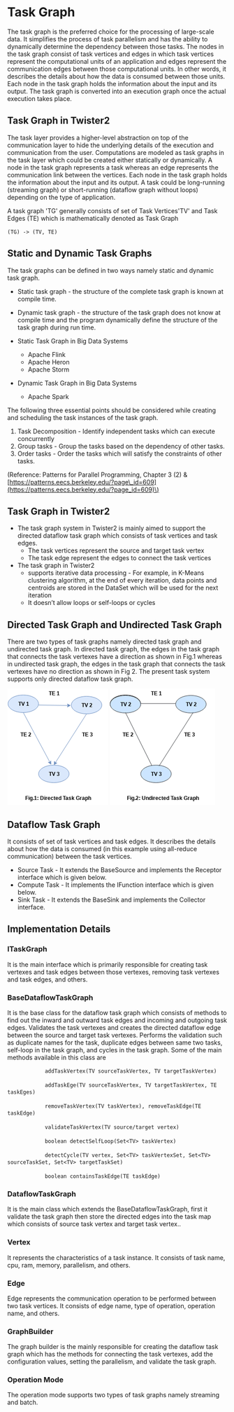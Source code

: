 # Task Graph

The task graph is the preferred choice for the processing of large-scale data. It simplifies the process of task parallelism and has the ability to dynamically determine the 
dependency between those tasks. The nodes in the task graph consist of task vertices and edges in which task vertices represent the computational units of an application and edges represent
the communication edges between those computational units. In other words, it describes the details about how the data is consumed between those units. Each node in the task graph holds the 
information about the input and its output. The task graph is converted into an execution graph once the actual execution takes place.

## Task Graph in Twister2

The task layer provides a higher-level abstraction on top of the communication layer to hide the underlying details of the execution and communication from the user. Computations are modeled as 
task graphs in the task layer which could be created either statically or dynamically. A node in the task graph represents a task whereas an edge represents the communication link between the vertices.
Each node in the task graph holds the information about the input and its output. A task could be long-running (streaming graph) or short-running (dataflow graph without loops) depending on the type 
of application. 

A task graph 'TG' generally consists of set of Task Vertices'TV' and Task Edges \(TE\) which is mathematically denoted as Task Graph

```text
(TG) -> (TV, TE)
```
## Static and Dynamic Task Graphs 
The task graphs can be defined in two ways namely static and dynamic task graph. 
 * Static task graph - the structure of the complete task graph is known at compile time.
 * Dynamic task graph - the structure of the task graph does not know at compile time and the program dynamically define the structure of the task graph during run time.

 * Static Task Graph in Big Data Systems
   * Apache Flink
   * Apache Heron
   * Apache Storm
 * Dynamic Task Graph in Big Data Systems
   * Apache Spark
  
The following three essential points should be considered while creating and scheduling the task instances of the task graph.

1. Task Decomposition - Identify independent tasks which can execute concurrently
2. Group tasks - Group the tasks based on the dependency of other tasks.
3. Order tasks - Order the tasks which will satisfy the constraints of other tasks.

\(Reference: Patterns for Parallel Programming, Chapter 3 \(2\) & [https://patterns.eecs.berkeley.edu/?page\_id=609](https://patterns.eecs.berkeley.edu/?page_id=609)\)

## Task Graph in Twister2

* The task graph system in Twister2 is mainly aimed to support the directed dataflow task graph which consists of task vertices and task edges. 
   * The task vertices represent the source and target task vertex 
   * The task edge represent the edges to connect the task vertices
* The task graph in Twister2  
  * supports iterative data processing - For example, in K-Means clustering algorithm, at the end of every iteration, data points and centroids are stored in the DataSet 
    which will be used for the next iteration 
  * It doesn’t allow loops or self-loops or cycles
  
## Directed Task Graph and Undirected Task Graph

There are two types of task graphs namely directed task graph and undirected task graph. In directed task graph, 
the edges in the task graph that connects the task vertexes have a direction as shown in Fig.1 whereas in 
undirected task graph, the edges in the task graph that connects the task vertexes have no direction as shown in Fig 2.
The present task system supports only directed dataflow task graph.

![Directed Graph](../../../images/directed.png)  ![UnDirected Graph](../../../images/undirected.png)

## Dataflow Task Graph

It consists of set of task vertices and task edges. It describes the details about how the data is 
consumed (in this example using all-reduce communication) between the task vertices.  

 * Source Task - It extends the BaseSource and implements the Receptor interface which is given below.
 * Compute Task - It implements the IFunction interface which is given below.
 * Sink Task - It extends the BaseSink and implements the Collector interface. 

## Implementation Details

### ITaskGraph

It is the main interface which is primarily responsible for creating task vertexes and task edges between those vertexes, removing task vertexes and task edges, and others.

### BaseDataflowTaskGraph

It is the base class for the dataflow task graph which consists of methods to find out the inward and outward task edges and incoming and outgoing task edges. 
Validates the task vertexes and creates the directed dataflow edge between the source and target task vertexes.
Performs the validation such as duplicate names for the task, duplicate edges between same two tasks, self-loop in the task graph, and cycles in the task graph. 
Some of the main methods available in this class are

```text
            addTaskVertex(TV sourceTaskVertex, TV targetTaskVertex)

            addTaskEge(TV sourceTaskVertex, TV targetTaskVertex, TE taskEges)

            removeTaskVertex(TV taskVertex), removeTaskEdge(TE taskEdge)

            validateTaskVertex(TV source/target vertex)
            
            boolean detectSelfLoop(Set<TV> taskVertex)
            
            detectCycle(TV vertex, Set<TV> taskVertexSet, Set<TV> sourceTaskSet, Set<TV> targetTaskSet)
            
            boolean containsTaskEdge(TE taskEdge)
```

### DataflowTaskGraph

It is the main class which extends the BaseDataflowTaskGraph, first it validate the task graph then store the directed edges into the task map which consists of source task vertex and target task vertex..

### Vertex

It represents the characteristics of a task instance. It consists of task name, cpu, ram, memory, parallelism, and others.

### Edge

Edge represents the communication operation to be performed between two task vertices. It consists of edge name, type of operation, operation name, and others.

### GraphBuilder

The graph builder is the mainly responsible for creating the dataflow task graph which has the methods for connecting the task vertexes, add the configuration values, setting the parallelism, and validate the task graph.

### Operation Mode

The operation mode supports two types of task graphs namely streaming and batch.

